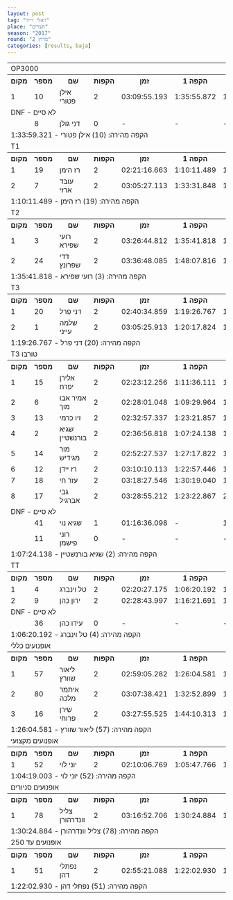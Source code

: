 ```yaml
---
layout: post
tag: "ראלי רייד"
place: "חצרים"
season: "2017"
round: "מרוץ 2"
categories: [results, baja]
---
```


<table class="line_color">
    <tr>
        <td  colspan="99" class="title_font">OP3000</td>
    </tr>
    <tr class="rnkh_bkcolor">
        <th class="rnkh_font">מקום</th>
        <th class="rnkh_font">מספר</th>
        <th class="rnkh_font">שם</th>
        <th class="rnkh_font">הקפות</th>
        <th class="rnkh_font">זמן</th>
        <th class="rnkh_font">הקפה 1</th>
        <th class="rnkh_font">הקפה 2</th>
        <th class="rnkh_font">הקפה מהירה</th>
        <th class="rnkh_font">פער</th>
    </tr>
    <tr class="rnk_bkcolor">
        <td class="rnk_font">1</td>
        <td class="rnk_font">10</td>
        <td class="rnk_font">אילן פטורי</td>
        <td class="rnk_font">2</td>
        <td class="rnk_font">03:09:55.193</td>
        <td class="rnk_font">1:35:55.872</td>
        <td class="rnk_font">1:33:59.321</td>
        <td class="rnk_font">1:33:59.321</td>
        <td class="rnk_font">-</td>
    </tr>
    <tr>
        <td  colspan="99" class="subtitle_font">DNF - לא סיים</td>
    </tr>
    <tr class="rnk_bkcolor">
        <td class="rnk_font"></td>
        <td class="rnk_font">8</td>
        <td class="rnk_font">דני גולן</td>
        <td class="rnk_font">0</td>
        <td class="rnk_font">-</td>
        <td class="rnk_font">-</td>
        <td class="rnk_font">-</td>
        <td class="rnk_font">-</td>
        <td class="rnk_font">2 הקפות</td>
    </tr>
    <tr>
        <td  colspan="99" class="comment_font">הקפה מהירה: (10) אילן פטורי - 1:33:59.321</td>
    </tr>
    <tr>
        <td  colspan="99" class="title_font">T1</td>
    </tr>
    <tr class="rnkh_bkcolor">
        <th class="rnkh_font">מקום</th>
        <th class="rnkh_font">מספר</th>
        <th class="rnkh_font">שם</th>
        <th class="rnkh_font">הקפות</th>
        <th class="rnkh_font">זמן</th>
        <th class="rnkh_font">הקפה 1</th>
        <th class="rnkh_font">הקפה 2</th>
        <th class="rnkh_font">הקפה מהירה</th>
        <th class="rnkh_font">פער</th>
    </tr>
    <tr class="rnk_bkcolor">
        <td class="rnk_font">1</td>
        <td class="rnk_font">19</td>
        <td class="rnk_font">רז הימן</td>
        <td class="rnk_font">2</td>
        <td class="rnk_font">02:21:16.663</td>
        <td class="rnk_font">1:10:11.489</td>
        <td class="rnk_font">1:11:05.174</td>
        <td class="rnk_font">1:10:11.489</td>
        <td class="rnk_font">-</td>
    </tr>
    <tr class="rnk_bkcolor">
        <td class="rnk_font">2</td>
        <td class="rnk_font">7</td>
        <td class="rnk_font">עובד ארזי</td>
        <td class="rnk_font">2</td>
        <td class="rnk_font">03:05:27.113</td>
        <td class="rnk_font">1:33:31.848</td>
        <td class="rnk_font">1:31:55.265</td>
        <td class="rnk_font">1:31:55.265</td>
        <td class="rnk_font">44:10.450</td>
    </tr>
    <tr>
        <td  colspan="99" class="comment_font">הקפה מהירה: (19) רז הימן - 1:10:11.489</td>
    </tr>
    <tr>
        <td  colspan="99" class="title_font">T2</td>
    </tr>
    <tr class="rnkh_bkcolor">
        <th class="rnkh_font">מקום</th>
        <th class="rnkh_font">מספר</th>
        <th class="rnkh_font">שם</th>
        <th class="rnkh_font">הקפות</th>
        <th class="rnkh_font">זמן</th>
        <th class="rnkh_font">הקפה 1</th>
        <th class="rnkh_font">הקפה 2</th>
        <th class="rnkh_font">הקפה מהירה</th>
        <th class="rnkh_font">פער</th>
    </tr>
    <tr class="rnk_bkcolor">
        <td class="rnk_font">1</td>
        <td class="rnk_font">3</td>
        <td class="rnk_font">רועי שפירא</td>
        <td class="rnk_font">2</td>
        <td class="rnk_font">03:26:44.812</td>
        <td class="rnk_font">1:35:41.818</td>
        <td class="rnk_font">1:51:02.994</td>
        <td class="rnk_font">1:35:41.818</td>
        <td class="rnk_font">-</td>
    </tr>
    <tr class="rnk_bkcolor">
        <td class="rnk_font">2</td>
        <td class="rnk_font">24</td>
        <td class="rnk_font">דדי שפרונץ</td>
        <td class="rnk_font">2</td>
        <td class="rnk_font">03:36:48.085</td>
        <td class="rnk_font">1:48:07.816</td>
        <td class="rnk_font">1:48:40.269</td>
        <td class="rnk_font">1:48:07.816</td>
        <td class="rnk_font">10:03.273</td>
    </tr>
    <tr>
        <td  colspan="99" class="comment_font">הקפה מהירה: (3) רועי שפירא - 1:35:41.818</td>
    </tr>
    <tr>
        <td  colspan="99" class="title_font">T3</td>
    </tr>
    <tr class="rnkh_bkcolor">
        <th class="rnkh_font">מקום</th>
        <th class="rnkh_font">מספר</th>
        <th class="rnkh_font">שם</th>
        <th class="rnkh_font">הקפות</th>
        <th class="rnkh_font">זמן</th>
        <th class="rnkh_font">הקפה 1</th>
        <th class="rnkh_font">הקפה 2</th>
        <th class="rnkh_font">הקפה מהירה</th>
        <th class="rnkh_font">פער</th>
    </tr>
    <tr class="rnk_bkcolor">
        <td class="rnk_font">1</td>
        <td class="rnk_font">20</td>
        <td class="rnk_font">דני פרל</td>
        <td class="rnk_font">2</td>
        <td class="rnk_font">02:40:34.859</td>
        <td class="rnk_font">1:19:26.767</td>
        <td class="rnk_font">1:21:08.092</td>
        <td class="rnk_font">1:19:26.767</td>
        <td class="rnk_font">-</td>
    </tr>
    <tr class="rnk_bkcolor">
        <td class="rnk_font">2</td>
        <td class="rnk_font">1</td>
        <td class="rnk_font">שלמה עייני</td>
        <td class="rnk_font">2</td>
        <td class="rnk_font">03:05:25.913</td>
        <td class="rnk_font">1:20:17.824</td>
        <td class="rnk_font">1:45:08.089</td>
        <td class="rnk_font">1:20:17.824</td>
        <td class="rnk_font">24:51.054</td>
    </tr>
    <tr>
        <td  colspan="99" class="comment_font">הקפה מהירה: (20) דני פרל - 1:19:26.767</td>
    </tr>
    <tr>
        <td  colspan="99" class="title_font">T3 טורבו</td>
    </tr>
    <tr class="rnkh_bkcolor">
        <th class="rnkh_font">מקום</th>
        <th class="rnkh_font">מספר</th>
        <th class="rnkh_font">שם</th>
        <th class="rnkh_font">הקפות</th>
        <th class="rnkh_font">זמן</th>
        <th class="rnkh_font">הקפה 1</th>
        <th class="rnkh_font">הקפה 2</th>
        <th class="rnkh_font">הקפה מהירה</th>
        <th class="rnkh_font">פער</th>
    </tr>
    <tr class="rnk_bkcolor">
        <td class="rnk_font">1</td>
        <td class="rnk_font">15</td>
        <td class="rnk_font">אלירן יפרח</td>
        <td class="rnk_font">2</td>
        <td class="rnk_font">02:23:12.256</td>
        <td class="rnk_font">1:11:36.111</td>
        <td class="rnk_font">1:11:36.145</td>
        <td class="rnk_font">1:11:36.111</td>
        <td class="rnk_font">-</td>
    </tr>
    <tr class="rnk_bkcolor">
        <td class="rnk_font">2</td>
        <td class="rnk_font">6</td>
        <td class="rnk_font">אמיר אבו מוך</td>
        <td class="rnk_font">2</td>
        <td class="rnk_font">02:28:01.048</td>
        <td class="rnk_font">1:09:29.964</td>
        <td class="rnk_font">1:18:31.084</td>
        <td class="rnk_font">1:09:29.964</td>
        <td class="rnk_font">4:48.792</td>
    </tr>
    <tr class="rnk_bkcolor">
        <td class="rnk_font">3</td>
        <td class="rnk_font">13</td>
        <td class="rnk_font">זיו כרמי</td>
        <td class="rnk_font">2</td>
        <td class="rnk_font">02:32:57.337</td>
        <td class="rnk_font">1:23:21.857</td>
        <td class="rnk_font">1:09:35.480</td>
        <td class="rnk_font">1:09:35.480</td>
        <td class="rnk_font">9:45.081</td>
    </tr>
    <tr class="rnk_bkcolor">
        <td class="rnk_font">4</td>
        <td class="rnk_font">2</td>
        <td class="rnk_font">שגיא בורנשטיין</td>
        <td class="rnk_font">2</td>
        <td class="rnk_font">02:36:56.818</td>
        <td class="rnk_font">1:07:24.138</td>
        <td class="rnk_font">1:29:32.680</td>
        <td class="rnk_font">1:07:24.138</td>
        <td class="rnk_font">13:44.562</td>
    </tr>
    <tr class="rnk_bkcolor">
        <td class="rnk_font">5</td>
        <td class="rnk_font">14</td>
        <td class="rnk_font">מור מגידיש</td>
        <td class="rnk_font">2</td>
        <td class="rnk_font">02:52:27.537</td>
        <td class="rnk_font">1:27:17.822</td>
        <td class="rnk_font">1:25:09.715</td>
        <td class="rnk_font">1:25:09.715</td>
        <td class="rnk_font">29:15.281</td>
    </tr>
    <tr class="rnk_bkcolor">
        <td class="rnk_font">6</td>
        <td class="rnk_font">12</td>
        <td class="rnk_font">רז יידן</td>
        <td class="rnk_font">2</td>
        <td class="rnk_font">03:10:10.113</td>
        <td class="rnk_font">1:22:57.446</td>
        <td class="rnk_font">1:47:12.667</td>
        <td class="rnk_font">1:22:57.446</td>
        <td class="rnk_font">46:57.857</td>
    </tr>
    <tr class="rnk_bkcolor">
        <td class="rnk_font">7</td>
        <td class="rnk_font">18</td>
        <td class="rnk_font">עזר חי</td>
        <td class="rnk_font">2</td>
        <td class="rnk_font">03:18:27.546</td>
        <td class="rnk_font">1:30:19.040</td>
        <td class="rnk_font">1:48:08.506</td>
        <td class="rnk_font">1:30:19.040</td>
        <td class="rnk_font">55:15.290</td>
    </tr>
    <tr class="rnk_bkcolor">
        <td class="rnk_font">8</td>
        <td class="rnk_font">17</td>
        <td class="rnk_font">גבי אברגיל</td>
        <td class="rnk_font">2</td>
        <td class="rnk_font">03:28:55.212</td>
        <td class="rnk_font">1:23:22.867</td>
        <td class="rnk_font">2:05:32.345</td>
        <td class="rnk_font">1:23:22.867</td>
        <td class="rnk_font">1:05:42.956</td>
    </tr>
    <tr>
        <td  colspan="99" class="subtitle_font">DNF - לא סיים</td>
    </tr>
    <tr class="rnk_bkcolor">
        <td class="rnk_font"></td>
        <td class="rnk_font">41</td>
        <td class="rnk_font">שגיא נוי</td>
        <td class="rnk_font">1</td>
        <td class="rnk_font">01:16:36.098</td>
        <td class="rnk_font">-</td>
        <td class="rnk_font">1:16:36.098</td>
        <td class="rnk_font">1:16:36.098</td>
        <td class="rnk_font">1 הקפה</td>
    </tr>
    <tr class="rnk_bkcolor">
        <td class="rnk_font"></td>
        <td class="rnk_font">11</td>
        <td class="rnk_font">רוני פישמן</td>
        <td class="rnk_font">0</td>
        <td class="rnk_font">-</td>
        <td class="rnk_font">-</td>
        <td class="rnk_font">-</td>
        <td class="rnk_font">-</td>
        <td class="rnk_font">2 הקפות</td>
    </tr>
    <tr>
        <td  colspan="99" class="comment_font">הקפה מהירה: (2) שגיא בורנשטיין - 1:07:24.138</td>
    </tr>
    <tr>
        <td  colspan="99" class="title_font">TT</td>
    </tr>
    <tr class="rnkh_bkcolor">
        <th class="rnkh_font">מקום</th>
        <th class="rnkh_font">מספר</th>
        <th class="rnkh_font">שם</th>
        <th class="rnkh_font">הקפות</th>
        <th class="rnkh_font">זמן</th>
        <th class="rnkh_font">הקפה 1</th>
        <th class="rnkh_font">הקפה 2</th>
        <th class="rnkh_font">הקפה מהירה</th>
        <th class="rnkh_font">פער</th>
    </tr>
    <tr class="rnk_bkcolor">
        <td class="rnk_font">1</td>
        <td class="rnk_font">4</td>
        <td class="rnk_font">טל וינברג</td>
        <td class="rnk_font">2</td>
        <td class="rnk_font">02:20:27.175</td>
        <td class="rnk_font">1:06:20.192</td>
        <td class="rnk_font">1:14:06.983</td>
        <td class="rnk_font">1:06:20.192</td>
        <td class="rnk_font">-</td>
    </tr>
    <tr class="rnk_bkcolor">
        <td class="rnk_font">2</td>
        <td class="rnk_font">9</td>
        <td class="rnk_font">ירון כהן</td>
        <td class="rnk_font">2</td>
        <td class="rnk_font">02:28:43.997</td>
        <td class="rnk_font">1:16:21.691</td>
        <td class="rnk_font">1:12:22.306</td>
        <td class="rnk_font">1:12:22.306</td>
        <td class="rnk_font">8:16.822</td>
    </tr>
    <tr>
        <td  colspan="99" class="subtitle_font">DNF - לא סיים</td>
    </tr>
    <tr class="rnk_bkcolor">
        <td class="rnk_font"></td>
        <td class="rnk_font">36</td>
        <td class="rnk_font">עידו כהן</td>
        <td class="rnk_font">0</td>
        <td class="rnk_font">-</td>
        <td class="rnk_font">-</td>
        <td class="rnk_font">-</td>
        <td class="rnk_font">-</td>
        <td class="rnk_font">2 הקפות</td>
    </tr>
    <tr>
        <td  colspan="99" class="comment_font">הקפה מהירה: (4) טל וינברג - 1:06:20.192</td>
    </tr>
    <tr>
        <td  colspan="99" class="title_font">אופנועים כללי</td>
    </tr>
    <tr class="rnkh_bkcolor">
        <th class="rnkh_font">מקום</th>
        <th class="rnkh_font">מספר</th>
        <th class="rnkh_font">שם</th>
        <th class="rnkh_font">הקפות</th>
        <th class="rnkh_font">זמן</th>
        <th class="rnkh_font">הקפה 1</th>
        <th class="rnkh_font">הקפה 2</th>
        <th class="rnkh_font">הקפה מהירה</th>
        <th class="rnkh_font">פער</th>
    </tr>
    <tr class="rnk_bkcolor">
        <td class="rnk_font">1</td>
        <td class="rnk_font">57</td>
        <td class="rnk_font">ליאור שוורץ</td>
        <td class="rnk_font">2</td>
        <td class="rnk_font">02:59:05.282</td>
        <td class="rnk_font">1:26:04.581</td>
        <td class="rnk_font">1:33:00.701</td>
        <td class="rnk_font">1:26:04.581</td>
        <td class="rnk_font">-</td>
    </tr>
    <tr class="rnk_bkcolor">
        <td class="rnk_font">2</td>
        <td class="rnk_font">80</td>
        <td class="rnk_font">איתמר מלכה</td>
        <td class="rnk_font">2</td>
        <td class="rnk_font">03:07:38.421</td>
        <td class="rnk_font">1:32:52.899</td>
        <td class="rnk_font">1:34:45.522</td>
        <td class="rnk_font">1:32:52.899</td>
        <td class="rnk_font">8:33.139</td>
    </tr>
    <tr class="rnk_bkcolor">
        <td class="rnk_font">3</td>
        <td class="rnk_font">16</td>
        <td class="rnk_font">שירן פרוחי</td>
        <td class="rnk_font">2</td>
        <td class="rnk_font">03:27:55.525</td>
        <td class="rnk_font">1:44:10.313</td>
        <td class="rnk_font">1:43:45.212</td>
        <td class="rnk_font">1:43:45.212</td>
        <td class="rnk_font">28:50.243</td>
    </tr>
    <tr>
        <td  colspan="99" class="comment_font">הקפה מהירה: (57) ליאור שוורץ - 1:26:04.581</td>
    </tr>
    <tr>
        <td  colspan="99" class="title_font">אופנועים מקצועי</td>
    </tr>
    <tr class="rnkh_bkcolor">
        <th class="rnkh_font">מקום</th>
        <th class="rnkh_font">מספר</th>
        <th class="rnkh_font">שם</th>
        <th class="rnkh_font">הקפות</th>
        <th class="rnkh_font">זמן</th>
        <th class="rnkh_font">הקפה 1</th>
        <th class="rnkh_font">הקפה 2</th>
        <th class="rnkh_font">הקפה מהירה</th>
        <th class="rnkh_font">פער</th>
    </tr>
    <tr class="rnk_bkcolor">
        <td class="rnk_font">1</td>
        <td class="rnk_font">52</td>
        <td class="rnk_font">יוני לוי</td>
        <td class="rnk_font">2</td>
        <td class="rnk_font">02:10:06.769</td>
        <td class="rnk_font">1:05:47.766</td>
        <td class="rnk_font">1:04:19.003</td>
        <td class="rnk_font">1:04:19.003</td>
        <td class="rnk_font">-</td>
    </tr>
    <tr>
        <td  colspan="99" class="comment_font">הקפה מהירה: (52) יוני לוי - 1:04:19.003</td>
    </tr>
    <tr>
        <td  colspan="99" class="title_font">אופנועים סניורים</td>
    </tr>
    <tr class="rnkh_bkcolor">
        <th class="rnkh_font">מקום</th>
        <th class="rnkh_font">מספר</th>
        <th class="rnkh_font">שם</th>
        <th class="rnkh_font">הקפות</th>
        <th class="rnkh_font">זמן</th>
        <th class="rnkh_font">הקפה 1</th>
        <th class="rnkh_font">הקפה 2</th>
        <th class="rnkh_font">הקפה מהירה</th>
        <th class="rnkh_font">פער</th>
    </tr>
    <tr class="rnk_bkcolor">
        <td class="rnk_font">1</td>
        <td class="rnk_font">78</td>
        <td class="rnk_font">צליל וונדרהורן</td>
        <td class="rnk_font">2</td>
        <td class="rnk_font">03:16:52.706</td>
        <td class="rnk_font">1:30:24.884</td>
        <td class="rnk_font">1:46:27.822</td>
        <td class="rnk_font">1:30:24.884</td>
        <td class="rnk_font">-</td>
    </tr>
    <tr>
        <td  colspan="99" class="comment_font">הקפה מהירה: (78) צליל וונדרהורן - 1:30:24.884</td>
    </tr>
    <tr>
        <td  colspan="99" class="title_font">אופנועים עד 250</td>
    </tr>
    <tr class="rnkh_bkcolor">
        <th class="rnkh_font">מקום</th>
        <th class="rnkh_font">מספר</th>
        <th class="rnkh_font">שם</th>
        <th class="rnkh_font">הקפות</th>
        <th class="rnkh_font">זמן</th>
        <th class="rnkh_font">הקפה 1</th>
        <th class="rnkh_font">הקפה 2</th>
        <th class="rnkh_font">הקפה מהירה</th>
        <th class="rnkh_font">פער</th>
    </tr>
    <tr class="rnk_bkcolor">
        <td class="rnk_font">1</td>
        <td class="rnk_font">51</td>
        <td class="rnk_font">נפתלי דהן</td>
        <td class="rnk_font">2</td>
        <td class="rnk_font">02:55:21.088</td>
        <td class="rnk_font">1:22:02.930</td>
        <td class="rnk_font">1:33:18.158</td>
        <td class="rnk_font">1:22:02.930</td>
        <td class="rnk_font">-</td>
    </tr>
    <tr>
        <td  colspan="99" class="comment_font">הקפה מהירה: (51) נפתלי דהן - 1:22:02.930</td>
    </tr>
</table>
